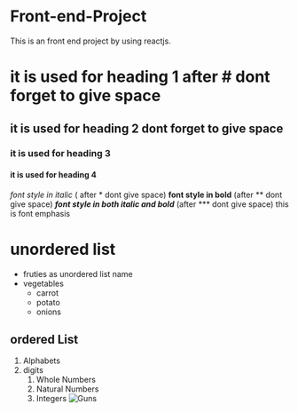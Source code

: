 # Front-end-Project
This is an front end project by using reactjs. 
# it is used for heading 1 after # dont forget to give space
## it is used for heading 2 dont forget to give space
### it is used for heading 3
#### it is used for heading 4
*font style in italic*  ( after * dont give space)
**font style in bold**   (after ** dont give space)
***font style in both italic and bold***  (after *** dont give space)
this is font emphasis 
# unordered list
* fruties as unordered list name
* vegetables
  * carrot
  * potato
  * onions
## ordered List 
1. Alphabets
2. digits
    1. Whole Numbers
    2. Natural Numbers
    3. Integers
 ![Guns](https://undark.org/wp-content/uploads/2020/04/weapons-3417508.jpg)
  
 
